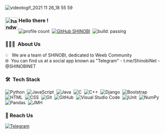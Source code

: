 ![videotogif_2021 11 26_18 55 59](https://user-images.githubusercontent.com/95083091/143589408-5e323e2d-92ca-4177-9bf6-b614c396510e.gif)

### <img alt="handwavegif" src="https://user-images.githubusercontent.com/39513876/112366216-8cfe7400-8cfe-11eb-8116-7d3dbae20e97.gif" width='40' align="left"/> Hello there !
![profile count](https://komarev.com/ghpvc/?username=ShinobiNetwork&color=blue)&nbsp;
[![GitHub SHINOBI](https://img.shields.io/github/followers/ShinobiNetwork?label=follow&style=social)](https://github.com/ShinobiNetwork)&nbsp;
![build: passing](https://img.shields.io/badge/build-passing-success)
### 👨🏻‍💻 &nbsp;About Us 

💡 &nbsp; We are a team of SHINOBI, dedicated to Weeb Community\
🌐 &nbsp;You can find us at a social app known as "Telegram" - t.me/ShinobiNet - @SHINOBINET

### 🛠 &nbsp;Tech Stack

![Python](https://img.shields.io/badge/-Python-05122A?style=flat&logo=python)&nbsp;
![JavaScript](https://img.shields.io/badge/-JavaScript-05122A?style=flat&logo=javascript)&nbsp;
![Java](https://img.shields.io/badge/-Java-05122A?style=flat&logo=Java&logoColor=FFA518)&nbsp;
![C](https://img.shields.io/badge/-C-05122A?style=flat&logo=C&logoColor=A8B9CC)&nbsp;
![C++](https://img.shields.io/badge/-C++-05122A?style=flat&logo=C%2B%2B&logoColor=00599C)&nbsp;
![Django](https://img.shields.io/badge/-Django-05122A?style=flat&logo=django&logoColor=092E20)&nbsp;
![Bootstrap](https://img.shields.io/badge/-Bootstrap-05122A?style=flat&logo=bootstrap&logoColor=563D7C)\
![HTML](https://img.shields.io/badge/-HTML-05122A?style=flat&logo=HTML5)&nbsp;
![CSS](https://img.shields.io/badge/-CSS-05122A?style=flat&logo=CSS3&logoColor=1572B6)&nbsp;
![Git](https://img.shields.io/badge/-Git-05122A?style=flat&logo=git)&nbsp;
![GitHub](https://img.shields.io/badge/-GitHub-05122A?style=flat&logo=github)&nbsp;
![Visual Studio Code](https://img.shields.io/badge/-Visual%20Studio%20Code-05122A?style=flat&logo=visual-studio-code&logoColor=007ACC)&nbsp;
![jUnit](https://img.shields.io/badge/jUnit%20-%23150458.svg?&style=flat&logo=Java&logoColor=white)&nbsp;
![NumPy](https://img.shields.io/badge/numpy%20-%23013243.svg?&style=flat&logo=numpy&logoColor=white)&nbsp;
![Pandas](https://img.shields.io/badge/pandas%20-%23150458.svg?&style=flat&logo=pandas&logoColor=white)&nbsp;
![JMH](https://img.shields.io/badge/JMH%20-%23150458.svg?&style=flat&logo=Java&logoColor=white)&nbsp;


### 🤝 Reach Us

<a href="https://t.me/ShinobiNet"><img alt="Telegram" src="https://user-images.githubusercontent.com/95083091/143592515-8922d18e-a0d0-43d9-9bdb-3a25bc21f04a.jpg?&style=flat&logo=Telegram&logoColor=blue"/></a> &nbsp;
